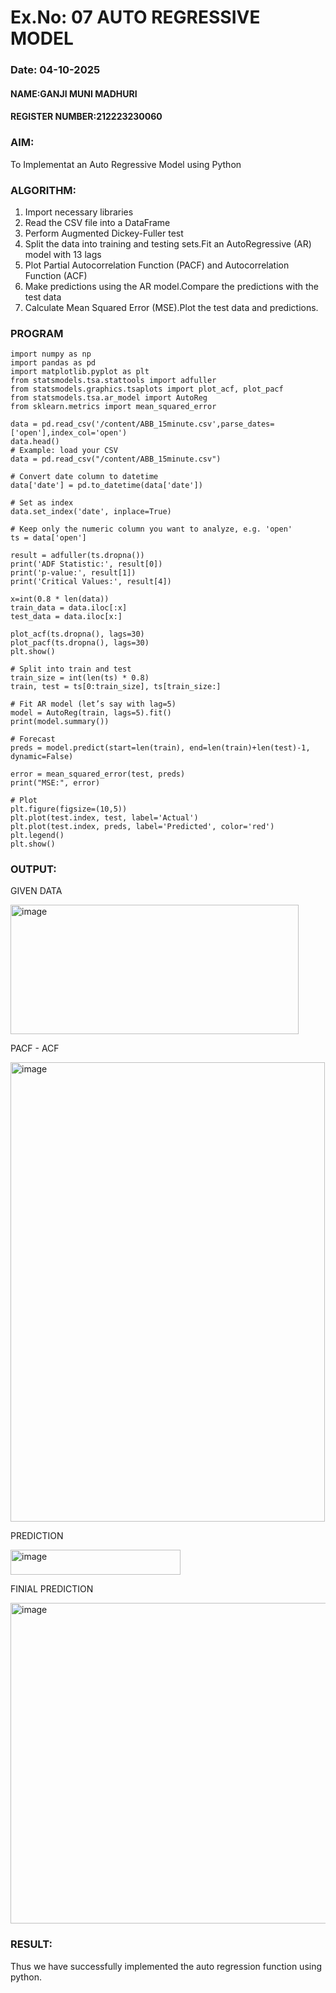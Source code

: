 # Ex.No: 07                                       AUTO REGRESSIVE MODEL
### Date: 04-10-2025

#### NAME:GANJI MUNI MADHURI
#### REGISTER NUMBER:212223230060

### AIM:
To Implementat an Auto Regressive Model using Python
### ALGORITHM:
1. Import necessary libraries
2. Read the CSV file into a DataFrame
3. Perform Augmented Dickey-Fuller test
4. Split the data into training and testing sets.Fit an AutoRegressive (AR) model with 13 lags
5. Plot Partial Autocorrelation Function (PACF) and Autocorrelation Function (ACF)
6. Make predictions using the AR model.Compare the predictions with the test data
7. Calculate Mean Squared Error (MSE).Plot the test data and predictions.
### PROGRAM
```
import numpy as np
import pandas as pd
import matplotlib.pyplot as plt
from statsmodels.tsa.stattools import adfuller
from statsmodels.graphics.tsaplots import plot_acf, plot_pacf
from statsmodels.tsa.ar_model import AutoReg
from sklearn.metrics import mean_squared_error
```
```
data = pd.read_csv('/content/ABB_15minute.csv',parse_dates=['open'],index_col='open')
data.head()
# Example: load your CSV
data = pd.read_csv("/content/ABB_15minute.csv")

# Convert date column to datetime
data['date'] = pd.to_datetime(data['date'])

# Set as index
data.set_index('date', inplace=True)

# Keep only the numeric column you want to analyze, e.g. 'open'
ts = data['open']

```
```
result = adfuller(ts.dropna())
print('ADF Statistic:', result[0])
print('p-value:', result[1])
print('Critical Values:', result[4])
```
```
x=int(0.8 * len(data))
train_data = data.iloc[:x]
test_data = data.iloc[x:]
```
```
plot_acf(ts.dropna(), lags=30)
plot_pacf(ts.dropna(), lags=30)
plt.show()

```
```
# Split into train and test
train_size = int(len(ts) * 0.8)
train, test = ts[0:train_size], ts[train_size:]

# Fit AR model (let’s say with lag=5)
model = AutoReg(train, lags=5).fit()
print(model.summary())

# Forecast
preds = model.predict(start=len(train), end=len(train)+len(test)-1, dynamic=False)

```
```
error = mean_squared_error(test, preds)
print("MSE:", error)

# Plot
plt.figure(figsize=(10,5))
plt.plot(test.index, test, label='Actual')
plt.plot(test.index, preds, label='Predicted', color='red')
plt.legend()
plt.show()

```
### OUTPUT:

GIVEN DATA

<img width="461" height="207" alt="image" src="https://github.com/user-attachments/assets/a6b8fd09-3b6d-4774-849d-c980380e8eba" />


PACF - ACF

<img width="503" height="735" alt="image" src="https://github.com/user-attachments/assets/b85de073-e7d9-4203-9949-a3ce80f38a54" />



PREDICTION

<img width="272" height="40" alt="image" src="https://github.com/user-attachments/assets/a2244f75-c069-432a-9f04-39fc24285d79" />


FINIAL PREDICTION

<img width="1012" height="513" alt="image" src="https://github.com/user-attachments/assets/f73c3332-5499-482b-9ea6-4b2aea79ff23" />


### RESULT:
Thus we have successfully implemented the auto regression function using python.

